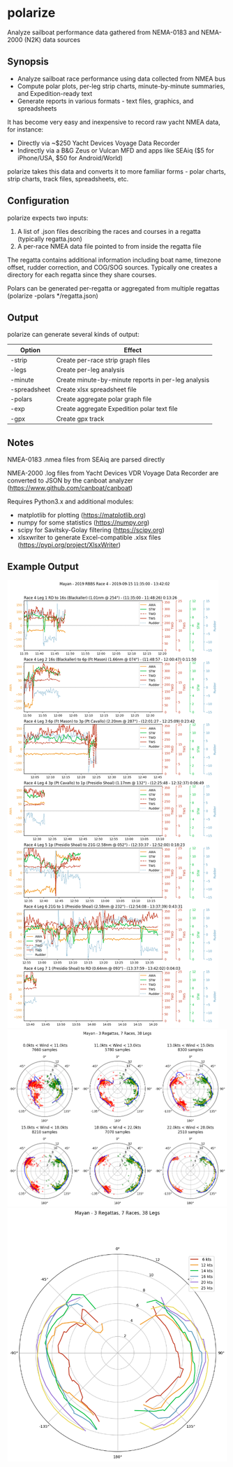 # polarize
Analyze sailboat performance data gathered from NEMA-0183 and NEMA-2000 (N2K) data sources

## Synopsis

- Analyze sailboat race performance using data collected from NMEA bus
- Compute polar plots, per-leg strip charts, minute-by-minute summaries, and Expedition-ready text
- Generate reports in various formats - text files, graphics, and spreadsheets

It has become very easy and inexpensive to record raw yacht NMEA data, for instance:
- Directly via ~$250 Yacht Devices Voyage Data Recorder
- Indirectly via a B&G Zeus or Vulcan MFD and apps like SEAiq ($5 for iPhone/USA, $50 for Android/World)

polarize takes this data and converts it to more familiar forms - polar charts, strip charts, track files, spreadsheets, etc.

## Configuration

polarize expects two inputs:
1. A list of .json files describing the races and courses in a regatta (typically regatta.json)
2. A per-race NMEA data file pointed to from inside the regatta file

The regatta contains additional information including boat name, timezone offset, rudder correction, and COG/SOG sources.
Typically one creates a directory for each regatta since they share courses.

Polars can be generated per-regatta or aggregated from multiple regattas (polarize -polars */regatta.json)

## Output

polarize can generate several kinds of output:

Option | Effect
------ | ------
 \-strip | Create per-race strip graph files
 \-legs  | Create per-leg analysis
 \-minute | Create minute-by-minute reports in per-leg analysis
 \-spreadsheet | Create xlsx spreadsheet file
 \-polars | Create aggregate polar graph file
 \-exp | Create aggregate Expedition polar text file
 \-gpx | Create gpx track

## Notes
NMEA-0183 .nmea files from SEAiq are parsed directly

NMEA-2000 .log files from Yacht Devices VDR Voyage Data Recorder are converted to
JSON by the canboat analyzer (https://www.github.com/canboat/canboat)

Requires Python3.x and additional modules:
- matplotlib for plotting (https://matplotlib.org)
- numpy for some statistics (https://numpy.org)
- scipy for Savitsky-Golay filtering (https://scipy.org)
- xlsxwriter to generate Excel-compatible .xlsx files (https://pypi.org/project/XlsxWriter)

## Example Output

![Strip Chart](Mayan_2019-09_RBBS_4_strip.png)
![Polar Chart](Mayan_aggregate_polars.png)
![Combined Polar Chart](Mayan_aggregate_combined_polars.png)


